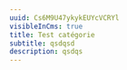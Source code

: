 ```yaml
---
uuid: Cs6M9U47ykykEUYcVCRYl
visibleInCms: true
title: Test catégorie
subtitle: qsdqsd
description: qsdqs
---
```

